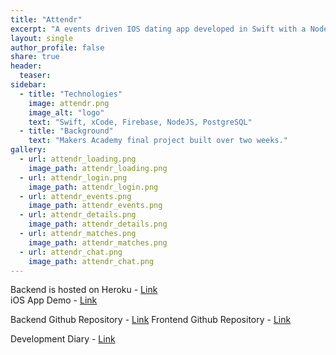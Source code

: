 ```yaml
---
title: "Attendr"
excerpt: "A events driven IOS dating app developed in Swift with a Node backend."
layout: single
author_profile: false
share: true
header:
  teaser:
sidebar:
  - title: "Technologies"
    image: attendr.png
    image_alt: "logo"
    text: "Swift, xCode, Firebase, NodeJS, PostgreSQL"
  - title: "Background"
    text: "Makers Academy final project built over two weeks."
gallery:
  - url: attendr_loading.png
    image_path: attendr_loading.png
  - url: attendr_login.png
    image_path: attendr_login.png
  - url: attendr_events.png
    image_path: attendr_events.png
  - url: attendr_details.png
    image_path: attendr_details.png
  - url: attendr_matches.png
    image_path: attendr_matches.png
  - url: attendr_chat.png
    image_path: attendr_chat.png
---
```


Backend is hosted on Heroku - [Link](https://aqueous-reef-78045.herokuapp.com/)       
iOS App Demo - [Link](https://www.youtube.com/watch?v=a6o0Nbv4VA8)

Backend Github Repository - [Link](https://github.com/TomStuart92/attendr-server)
Frontend Github Repository - [Link](https://github.com/TomStuart92/attendr)

Development Diary - [Link](https://tomstuart92.github.io/FinalProject/)
